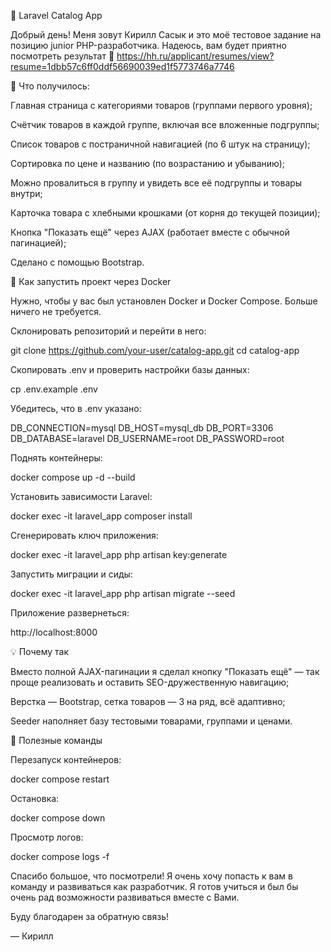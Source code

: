 💛 Laravel Catalog App

Добрый день! Меня зовут Кирилл Сасык и это моё тестовое задание на позицию junior PHP-разработчика.
Надеюсь, вам будет приятно посмотреть результат 🙏
https://hh.ru/applicant/resumes/view?resume=1dbb57c6ff0ddf56690039ed1f5773746a7746

🚀 Что получилось:

Главная страница с категориями товаров (группами первого уровня);

Счётчик товаров в каждой группе, включая все вложенные подгруппы;

Список товаров с постраничной навигацией (по 6 штук на страницу);

Сортировка по цене и названию (по возрастанию и убыванию);

Можно провалиться в группу и увидеть все её подгруппы и товары внутри;

Карточка товара с хлебными крошками (от корня до текущей позиции);

Кнопка "Показать ещё" через AJAX (работает вместе с обычной пагинацией);

Сделано с помощью Bootstrap.

🐳 Как запустить проект через Docker

Нужно, чтобы у вас был установлен Docker и Docker Compose. Больше ничего не требуется.

Склонировать репозиторий и перейти в него:

git clone https://github.com/your-user/catalog-app.git
cd catalog-app

Скопировать .env и проверить настройки базы данных:

cp .env.example .env

Убедитесь, что в .env указано:

DB_CONNECTION=mysql
DB_HOST=mysql_db
DB_PORT=3306
DB_DATABASE=laravel
DB_USERNAME=root
DB_PASSWORD=root

Поднять контейнеры:

docker compose up -d --build

Установить зависимости Laravel:

docker exec -it laravel_app composer install

Сгенерировать ключ приложения:

docker exec -it laravel_app php artisan key:generate

Запустить миграции и сиды:

docker exec -it laravel_app php artisan migrate --seed

Приложение развернеться:

http://localhost:8000

💡 Почему так

Вместо полной AJAX-пагинации я сделал кнопку "Показать ещё" — так проще реализовать и оставить SEO-дружественную навигацию;

Верстка — Bootstrap, сетка товаров — 3 на ряд, всё адаптивно;

Seeder наполняет базу тестовыми товарами, группами и ценами.

🔧 Полезные команды

Перезапуск контейнеров:

docker compose restart

Остановка:

docker compose down

Просмотр логов:

docker compose logs -f


Спасибо большое, что посмотрели! Я очень хочу попасть к вам в команду и развиваться как разработчик. Я готов учиться и был бы очень рад возможности развиваться вместе с Вами.

Буду благодарен за обратную связь!

— Кирилл
